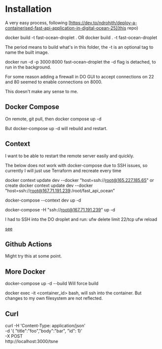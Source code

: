 # Installation

A very easy process, following [https://dev.to/ndrohith/deploy-a-containerised-fast-api-application-in-digital-ocean-25](this repo)

docker build -t fast-ocean-droplet .
OR
docker build . -t fast-ocean-droplet

The period means to build what's in this folder, the -t is an optional tag to name the built image.

 docker run -d -p 3000:8000 fast-ocean-droplet
 the -d flag is detached, to run in the background.

For some reason adding a firewall in DO GUI to accept connections on 22 and 80 seemed to enable connections on 8000.

This doesn't make any sense to me.

## Docker Compose

On remote, git pull, then docker compose up -d

But docker-compose up -d will rebuild and restart.

## Context
I want to be able to restart the remote server easily and quickly.

The below does not work with docker-compose due to SSH issues, so currently I will just use Terraform and recreate every time

docker context update dev --docker "host=ssh://root@165.227.185.65"
or create
docker context update dev --docker "host=ssh://root@167.71.191.239:/root/fast_api_ocean"

docker-compose --context dev up -d

docker-compose -H "ssh://root@167.71.191.239" up -d

I had to SSH into the DO droplet and run:
ufw delete limit 22/tcp
ufw reload

[see](https://stackoverflow.com/questions/66734233/docker-compose-with-remote-context-gives-ssh-error-connection-refused)


## Github Actions

Might try this at some point.

## More Docker
docker-compose up -d --build Will force build

docker exec -it <container_id> bash, will ssh into the container. But changes to my own filesystem are not reflected.


## Curl
 curl -H 'Content-Type: application/json' \
      -d '{ "title":"foo","body":"bar", "id": 1}' \
      -X POST \
      http://localhost:3000/tsne

